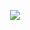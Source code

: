 <p align="center">
  <a href="https://devicons.dev.br/">
    <img src="[![Skills](https://devicons.dev.br/icons?icon=Java,Python&size=50&theme=dark&perline=2)](https://devicons.dev.br/)" />
  </a>
</p>
